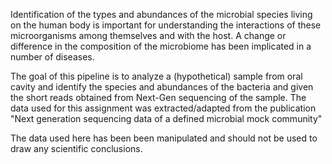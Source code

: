 Identification of the types and abundances of the microbial species living on the human body is important for understanding the interactions of these microorganisms among themselves and with the host. A change or difference in the composition of the microbiome has been implicated in a number of diseases.

The goal of this pipeline is to analyze a (hypothetical) sample from oral cavity and identify the species and abundances of the bacteria and given the short reads obtained from Next-Gen sequencing of the sample. The data used for this assignment was extracted/adapted from the publication "Next generation sequencing data of a defined microbial mock community"

The data used here has been been manipulated and should not be used to draw any scientific conclusions.